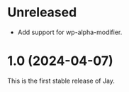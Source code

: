 # Unreleased

- Add support for wp-alpha-modifier.

# 1.0 (2024-04-07)

This is the first stable release of Jay.
